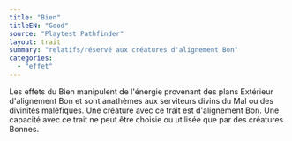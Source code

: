 ```yaml
---
title: "Bien"
titleEN: "Good"
source: "Playtest Pathfinder"
layout: trait
summary: "relatifs/réservé aux créatures d'alignement Bon"
categories:
  - "effet"
---
```

Les effets du Bien manipulent de l'énergie provenant des plans Extérieur d'alignement Bon et sont anathèmes aux serviteurs divins du Mal ou des divinités maléfiques. Une créature avec ce trait est d'alignement Bon. Une capacité avec ce trait ne peut être choisie ou utilisée que par des créatures Bonnes.
